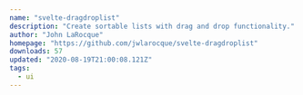 ```yaml
---
name: "svelte-dragdroplist"
description: "Create sortable lists with drag and drop functionality."
author: "John LaRocque"
homepage: "https://github.com/jwlarocque/svelte-dragdroplist"
downloads: 57
updated: "2020-08-19T21:00:08.121Z"
tags: 
  - ui
---
```

